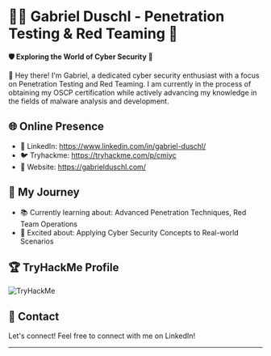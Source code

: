 # 👨‍💻 Gabriel Duschl - Penetration Testing & Red Teaming 👾

**🛡️ Exploring the World of Cyber Security 🚀**

👋 Hey there! I'm Gabriel, a dedicated cyber security enthusiast with a focus on Penetration Testing and Red Teaming. I am currently in the process of obtaining my OSCP certification while actively advancing my knowledge in the fields of malware analysis and development. 

## 🌐 Online Presence

- 💼 LinkedIn: https://www.linkedin.com/in/gabriel-duschl/
- 🐦 Tryhackme: https://tryhackme.com/p/cmiyc
- 🌟 Website: https://gabrielduschl.com/

## 🚀 My Journey

- 📚 Currently learning about: Advanced Penetration Techniques, Red Team Operations
- 🌟 Excited about: Applying Cyber Security Concepts to Real-world Scenarios

## 🏆 TryHackMe Profile

<img src="https://tryhackme-badges.s3.amazonaws.com/cmiyc.png" alt="TryHackMe">

## 💬 Contact

Let's connect! Feel free to connect with me on LinkedIn!

---


